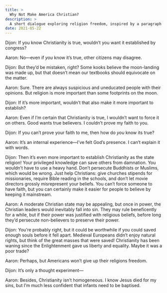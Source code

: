 ```yaml
---
title: >
  Why Not Make America Christian?
description: >
  A short dialogue exploring religion freedom, inspired by a paragraph in the introduction of _The Closing of the American Mind_ by Allan Bloom.
date: 2021-05-22
---
```


<span class="sc">Dijon:</span> If you know Christianity is true, wouldn’t you want it established by congress?

<span class="sc">Aaron:</span> No—even if _you_ know it’s true, other citizens may disagree.

<span class="sc">Dijon:</span> But they’d be mistaken, right? Some kooks believe the moon-landing was made up, but that doesn’t mean our textbooks should equivocate on the matter.

<span class="sc">Aaron:</span> Sure. There are always suspicious and uneducated people with their opinions. But religion is more important than some footprints on the moon.

<span class="sc">Dijon:</span> If it’s more important, wouldn’t that also make it more important to establish?

<span class="sc">Aaron:</span> Even if I’m certain that Christianity is true, I wouldn’t want to force it on others. Good wants true believers. I couldn’t prove my faith to you.

<span class="sc">Dijon:</span> If you can’t prove your faith to me, then how do _you_ know its true?

<span class="sc">Aaron:</span> It’s an internal experience—I’ve felt God’s presence. I can’t explain it with words.

<span class="sc">Dijon:</span> Then it’s even more important to establish Christianity as the state religion! Your privileged knowledge can save others from damnation. You wouldn’t have to use a heavy hand. Don’t persecute Buddhists or Muslims, which would be wrong. Just help Christians: give churches stipends for missionaries, require Bible reading in the schools, and don’t let movie directors grossly misrepresent your beliefs. You can’t force someone to have faith, but you can certainly make it easier for people to believe by keeping it mainstream.

<span class="sc">Aaron:</span> A moderate Christian state may be appealing, but once in power, the Christian leaders would inevitably fall into sin. They may rule beneficently for a while, but if their power was justified with religious beliefs, before long they’d persecute non-believers to preserve their power.

<span class="sc">Dijon:</span> You’re probably right, but it could be worthwhile if you could saved enough souls before it fell apart. Medieval Europeans didn’t enjoy natural rights, but think of the great masses that were saved! Christianity has been waning since the Enlightenment gave us liberty and equality. Maybe it was a poor trade?

<span class="sc">Aaron:</span> Perhaps, but Americans won’t give up their religions freedom.

<span class="sc">Dijon:</span> It’s only a thought experiment—

<span class="sc">Aaron:</span> Besides, Christianity isn’t homogeneous. I know Jesus died for my sins, but I’m much less confident that infants need to be baptised.
